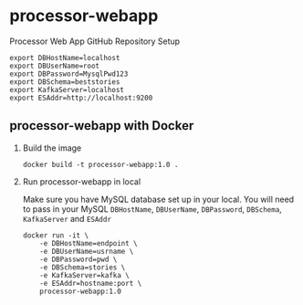 # processor-webapp
Processor Web App GitHub Repository Setup

```.env
export DBHostName=localhost
export DBUserName=root
export DBPassword=MysqlPwd123
export DBSchema=beststories
export KafkaServer=localhost
export ESAddr=http://localhost:9200
```
## processor-webapp with Docker

1. Build the image

    ```
    docker build -t processor-webapp:1.0 .
    ```

2. Run processor-webapp in local

   Make sure you have MySQL database set up in your local.
   You will need to pass in your MySQL `DBHostName`, `DBUserName`, `DBPassword`, `DBSchema`, `KafkaServer` and `ESAddr`

    ```
    docker run -it \
        -e DBHostName=endpoint \
        -e DBUserName=usrname \
        -e DBPassword=pwd \
        -e DBSchema=stories \
        -e KafkaServer=kafka \
        -e ESAddr=hostname:port \
        processor-webapp:1.0
    ```  